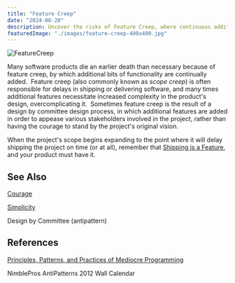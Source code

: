 ```yaml
---
title: "Feature Creep"
date: "2024-08-20"
description: Uncover the risks of Feature Creep, where continuous addition of features leads to bloated and unwieldy software. Learn strategies to manage scope and maintain a focused, user-centric product.
featuredImage: "./images/feature-creep-400x400.jpg"
---
```


![FeatureCreep](images/feature-creep-400x400.jpg)

Many software products die an earlier death than necessary because of feature creep, by which additional bits of functionality are continually added.  Feature creep (also commonly known as _scope creep_) is often responsible for delays in shipping or delivering software, and many times additional features necessitate increased complexity in the product's design, overcomplicating it.  Sometimes feature creep is the result of a design by committee design process, in which additional features are added in order to appease various stakeholders involved in the project, rather than having the courage to stand by the project's original vision.

When the project's scope begins expanding to the point where it will delay shipping the project on time (or at all), remember that [Shipping is a Feature](/practices/shipping-is-a-feature), and your product must have it.

## See Also

[Courage](/values/courage)

[Simplicity](/values/simplicity)

Design by Committee (antipattern)

## References

[Principles, Patterns, and Practices of Mediocre Programming](https://ardalis.com/principles-patterns-and-practices-of-mediocre-programming/)

NimblePros AntiPatterns 2012 Wall Calendar

